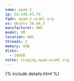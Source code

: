 ```yaml
---
name: opam-2
ip: 54.146.41.74
fqdn: opam-2.ocaml.org
os: Ubuntu 20.04.3
manufacturer: AWS
model: VM
location: AWS
threads: 2
memory: 4GB
disks:
  - 200GB
notes: staging.opam.ocaml.org
---
```

{% include details.html %} 

